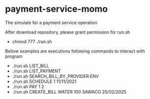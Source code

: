 # payment-service-momo
The simulate for a payment service operation

After download repository, please grant permission for run.sh

* chmod 777 ./run.sh

Bellow examples are executions following commands to interact with program

* ./run.sh LIST_BILL
* ./run.sh LIST_PAYMENT
* ./run.sh SEARCH_BILL_BY_PROVIDER ENV
* ./run.sh SCHEDULE 1 11/11/2021
* ./run.sh PAY 1 2
* ./run.sh CREATE_BILL WATER 100 SAWACO 25/02/2025